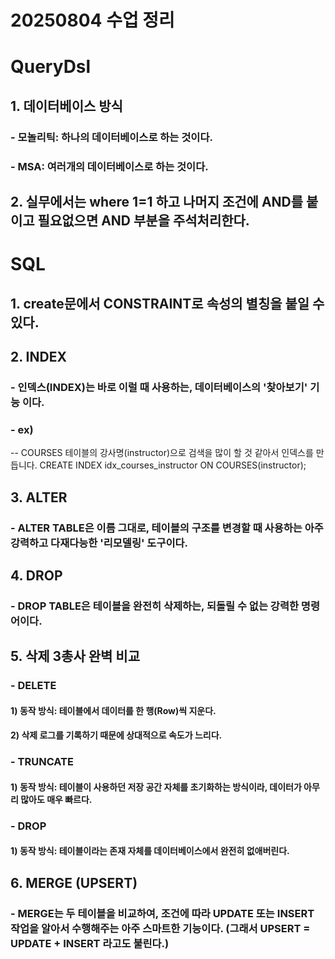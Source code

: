 # 20250804 수업 정리
# QueryDsl
## 1. 데이터베이스 방식
### - 모놀리틱: 하나의 데이터베이스로 하는 것이다.
### - MSA: 여러개의 데이터베이스로 하는 것이다.
## 2. 실무에서는 where 1=1 하고 나머지 조건에 AND를 붙이고 필요없으면 AND 부분을 주석처리한다.

# SQL
## 1. create문에서 CONSTRAINT로 속성의 별칭을 붙일 수 있다.
## 2. INDEX
### - 인덱스(INDEX)는 바로 이럴 때 사용하는, 데이터베이스의 '찾아보기' 기능 이다.
### - ex) 
-- COURSES 테이블의 강사명(instructor)으로 검색을 많이 할 것 같아서 인덱스를 만듭니다.
CREATE INDEX idx_courses_instructor ON COURSES(instructor);

## 3. ALTER
### - ALTER TABLE은 이름 그대로, 테이블의 구조를 변경할 때 사용하는 아주 강력하고 다재다능한 '리모델링' 도구이다.

## 4. DROP
### - DROP TABLE은 테이블을 완전히 삭제하는, 되돌릴 수 없는 강력한 명령어이다.

## 5. 삭제 3총사 완벽 비교
### - DELETE
#### 1) 동작 방식: 테이블에서 데이터를 한 행(Row)씩 지운다. 
#### 2) 삭제 로그를 기록하기 때문에 상대적으로 속도가 느리다.
### - TRUNCATE
#### 1) 동작 방식: 테이블이 사용하던 저장 공간 자체를 초기화하는 방식이라, 데이터가 아무리 많아도 매우 빠르다.
### - DROP
#### 1) 동작 방식: 테이블이라는 존재 자체를 데이터베이스에서 완전히 없애버린다.

## 6. MERGE (UPSERT)
### - MERGE는 두 테이블을 비교하여, 조건에 따라 UPDATE 또는 INSERT 작업을 알아서 수행해주는 아주 스마트한 기능이다. (그래서 UPSERT = UPDATE + INSERT 라고도 불린다.)

